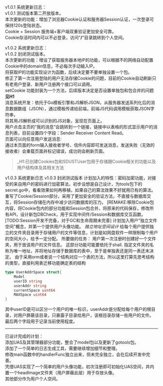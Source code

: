v1.0.1
系统更新日志：<br/>
v1.0.1 测试版本第二开放版本。<br/>
本次更新的功能：增加了浏览器Cookie认证和服务器Session认证，一次登录可保持120s登陆状态。<br/>
Cookie + Session 服务端+客户端双重验证更加安全可靠。<br/>
Cookie存活时间内可以不必登录，访问"<b>/</b>"目录跳转到个人空间。<br/>

v1.0.2
系统更新日志：<br/>
v1.0.2 封闭测试版本。<br/>
本次更新的功能：增设了获取服务器本地IP的功能，可以根据不的网络自动配置Cookie中的domain信息，不必每次手动输入IP。<br/>
将获取IP的功能实现设计为函数，后续决定要不要单独设置一个包。<br/>
修正了第一次注册登陆的用户无法存储Cookie的问题，目前的Cookie自动刷新只有老用户登录、新用户注册两个接口可以调用。<br/>
setCookie 功能封装为一个方法，后续版本决定是否设置单独包和包合并的问题 **见H1**<br/>
消息系统开发：依托于Go模板引擎和JS解析JSON，从服务器发送系列化后的消息数据数组（JSON），通过模板传递给前端，前端JS代码调用模板获取JSON字符串，<br/>
将其用JS解析成可以识别的JS对象，呈现在页面上。<br/>
用户点击主页的“我的消息”会跳转到一个链接，链接中以表格的形式显示用户的消息列表，目前设置四个字段：Sender Receiver Content Read。<br/>
页面可以向任意用户发送消息:<br/>
通过本页面的form输入接收者学号、信件内容即可发送消息，发送失败（无效的接收者）会重载页面并标记错误，成功则会刷新页面。<br/>
>_H1:已创建Cookies包和SDUSTUser包用于存储跟Cookie相关的功能以及用户结构体及其相关方法<br/>

v1.0.3
系统更新日志
v1.0.3 封闭测试版本
计划加入的特性：密码加密功能，对接受的来自用户的密码进行加密算法，初步设想是自己设计，为tools包下的secret.go中，看看效果如何再移植，如果自己的算法效果不好就用已有的算法。
重写了Cookie/Session部分，采用了更加安全的验证方法，不直接与数据库交互，将Session存储在内存中减少访问数据库的压力。
[REMAKE:移除Cookie包内容，将Cookie包内的部分功能和Session包合并，将原来的代码保存，修改所有API，设计新包DBCheck，用于实现中间件/Session和数据库交互函数。
[TODO:Session开发不完备，对于GC和生命周期未完善]
计划加入用户"独立文件空间"概念，并第一个提供用户头像功能。
*独立地址空间设计*
给每个用户提供独立的文件夹目录用于存储用户的文件等信息，计划是如网盘软件一样限制每个用户的空间大小，给予一定分配。
所要做的任务：
    用户第一次注册时创建好一个文件夹，用于放该用户的文件信息。
    这部分功能可能要依托于shall.  指定文件夹的名称为唯一地址，并将地址存储于数据库的表中，至于是单独表还是同一表还未决定。
    由于采用orm或者说一个结构对应一个表的方法，所以这里打算先思考结构的类型，直接利用表迁移功能确定表的结构  

```go
type UserAddrSpace struct{
	Model
	userID string
	userAddr string
	currentSpace uint64
	MAXSpace uint64
}
```

其中userID是可以区分一个用户的唯一标识，userAddr是分配给每个用户的根目录，对用户屏蔽该目录，只暴露子目录给用户，该根目录存储一些用户的文件。
最后两个字段用于记录当前使用程度。

---
已设计完成的计划：  
添加UAS及其管理器部分功能，整合了model包以及更新了gotools包。  
添加了一个简单的日志生成工具，需要继续增加细节和整理。  
修改main函数中的handlerFunc独立出来，但未完全独立，会在后续开发中完善。  
凭借UAS实现了一个简单的用户头像功能，初次注册即可初始化UAS空间，并内置一个headImage文件夹（用户屏蔽此层）用于存放头像。  
其他部分作为用户个人空间。  
    



